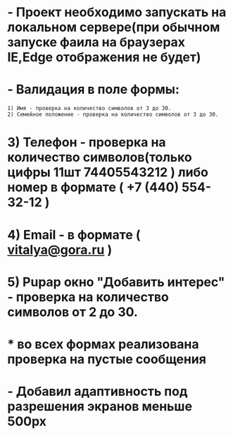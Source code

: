 # - Проект необходимо запускать на локальном сервере(при обычном запуске фаила на браузерах IE,Edge отображения не будет)
# - Валидация в поле формы:
    1) Имя - проверка на количество символов от 3 до 30.
    2) Семейное положение - проверка на количество символов от 3 до 30.
#    3) Телефон - проверка на количество символов(только цифры 11шт 74405543212 ) либо номер в формате ( +7 (440) 554-32-12 )
#    4) Email - в  формате ( vitalya@gora.ru )
#    5) Pupap окно "Добавить интерес" - проверка на количество символов от 2 до 30.
#       * во всех формах реализована проверка на пустые сообщения
# - Добавил адаптивность под разрешения  экранов меньше 500px  
    
